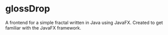 # glossDrop

A frontend for a simple fractal written in Java using JavaFX. Created to get familiar with the JavaFX framework.


